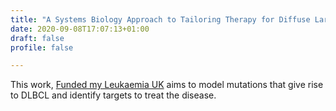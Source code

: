 ```yaml
---
title: "A Systems Biology Approach to Tailoring Therapy for Diffuse Large B-Cell Lymphoma (Funder: Leukaemia UK)"
date: 2020-09-08T17:07:13+01:00
draft: false
profile: false

---
```

This work, [Funded my Leukaemia UK](https://www.leukaemiauk.org.uk/lymphoma-using-virtual-patients-to-find-new-ways-to-treat-diffuse-large-b-cell-lymphoma) aims to model mutations that give rise to DLBCL and identify targets to treat the disease.
